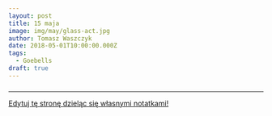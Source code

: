 ```yaml
---
layout: post
title: 15 maja
image: img/may/glass-act.jpg
author: Tomasz Waszczyk
date: 2018-05-01T10:00:00.000Z
tags:
  - Goebells
draft: true
---
```


### 

---

<a href="https://github.com/TomaszWaszczyk/historia.waszczyk.com/edit/master/src/content/may-15.md" target="_blank">Edytuj tę stronę dzieląc się własnymi notatkami!</a>
